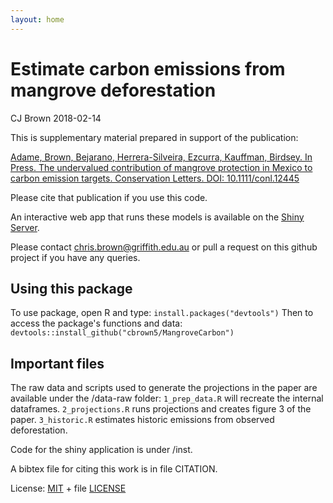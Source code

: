 ```yaml
---
layout: home
---
```


# Estimate carbon emissions from mangrove deforestation

 CJ Brown 2018-02-14

 This is supplementary material prepared in support of the publication:

[Adame, Brown, Bejarano, Herrera-Silveira, Ezcurra, Kauffman, Birdsey. In Press. The undervalued contribution of mangrove protection in Mexico to carbon emission targets. Conservation Letters. DOI: 10.1111/conl.12445](http://onlinelibrary.wiley.com/doi/10.1111/conl.12445/full)

Please cite that publication if you use this code.

An interactive web app that runs these models is available on the [Shiny Server](https://seascapemodels.shinyapps.io/inst/).

Please contact chris.brown@griffith.edu.au or pull a request on this github project if you have any queries.

## Using this package

To use package, open R and type:
`install.packages("devtools")`
Then to access the package's functions and data:
`devtools::install_github("cbrown5/MangroveCarbon")`

## Important files

The raw data and scripts used to generate the projections in the paper are available under the /data-raw folder:
`1_prep_data.R` will recreate the internal dataframes.
`2_projections.R` runs projections and creates figure 3 of the paper.
`3_historic.R` estimates historic emissions from observed deforestation.

Code for the shiny application is under /inst.

A bibtex file for citing this work is in file CITATION.

License: [MIT](https://opensource.org/licenses/MIT) + file [LICENSE](/LICENSE)
